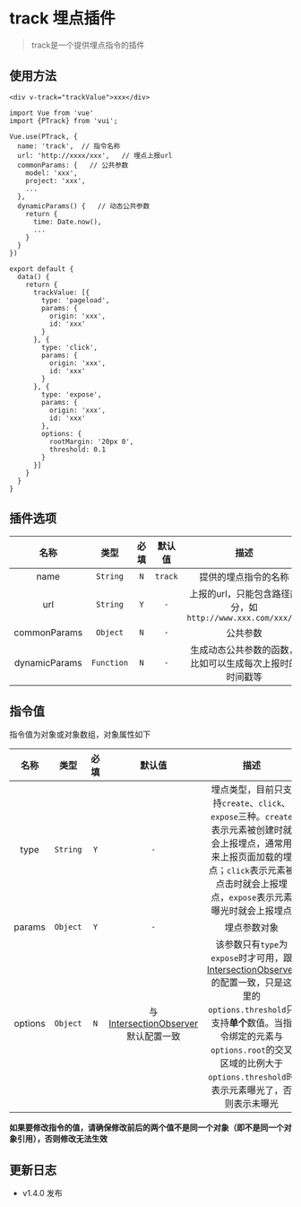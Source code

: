 # track 埋点插件

> track是一个提供埋点指令的插件

## 使用方法

```
<div v-track="trackValue">xxx</div>
```

```
import Vue from 'vue'
import {PTrack} from 'vui';

Vue.use(PTrack, {
  name: 'track',  // 指令名称
  url: 'http://xxxx/xxx',   // 埋点上报url
  commonParams: {   // 公共参数
    model: 'xxx',
    project: 'xxx',
    ...
  },
  dynamicParams() {   // 动态公共参数
    return {
      time: Date.now(),
      ...
    }
  }
})

export default {
  data() {
    return {
      trackValue: [{
        type: 'pageload',
        params: {
          origin: 'xxx',
          id: 'xxx'
        }
      }, {
        type: 'click',
        params: {
          origin: 'xxx',
          id: 'xxx'
        }
      }, {
        type: 'expose',
        params: {
          origin: 'xxx',
          id: 'xxx'
        },
        options: {
          rootMargin: '20px 0',
          threshold: 0.1
        }
      }]
    }
  }
}
```

## 插件选项

名称|类型|必填|默认值|描述
:-:|:-:|:-:|:-:|:-:
name|`String`|`N`|`track`|提供的埋点指令的名称
url|`String`|`Y`|`-`|上报的url，只能包含路径部分，如`http://www.xxx.com/xxx/xx`
commonParams|`Object`|`N`|`-`|公共参数
dynamicParams|`Function`|`N`|`-`|生成动态公共参数的函数，比如可以生成每次上报时的时间戳等

## 指令值

指令值为对象或对象数组，对象属性如下

名称|类型|必填|默认值|描述
:-:|:-:|:-:|:-:|:-:
type|`String`|`Y`|`-`|埋点类型，目前只支持`create`、`click`、`expose`三种。`create`表示元素被创建时就会上报埋点，通常用来上报页面加载的埋点；`click`表示元素被点击时就会上报埋点，`expose`表示元素曝光时就会上报埋点
params|`Object`|`Y`|`-`|埋点参数对象
options|`Object`|`N`|与[IntersectionObserver](https://developer.mozilla.org/zh-CN/docs/Web/API/IntersectionObserver/IntersectionObserver)默认配置一致|该参数只有`type`为`expose`时才可用，跟[IntersectionObserver](https://developer.mozilla.org/zh-CN/docs/Web/API/IntersectionObserver/IntersectionObserver)的配置一致，只是这里的`options.threshold`只支持**单个**数值。当指令绑定的元素与`options.root`的交叉区域的比例大于`options.threshold`时表示元素曝光了，否则表示未曝光

**如果要修改指令的值，请确保修改前后的两个值不是同一个对象（即不是同一个对象引用），否则修改无法生效**

## 更新日志

* v1.4.0 发布